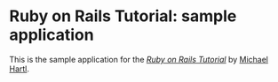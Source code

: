 # Ruby on Rails Tutorial: sample application

This is the sample application for 
the [*Ruby on Rails Tutorial*](http://railstutorial.org/)
by [Michael Hartl](http://michaelhartl.com/).


